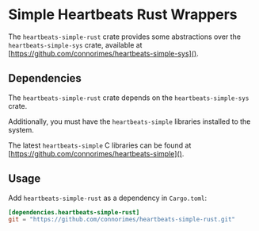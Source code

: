 # Simple Heartbeats Rust Wrappers

The `heartbeats-simple-rust` crate provides some abstractions over the
`heartbeats-simple-sys` crate, available at
[https://github.com/connorimes/heartbeats-simple-sys]().

## Dependencies

The `heartbeats-simple-rust` crate depends on the `heartbeats-simple-sys`
crate.

Additionally, you must have the `heartbeats-simple` libraries installed to the
system.

The latest `heartbeats-simple` C libraries can be found at
[https://github.com/connorimes/heartbeats-simple]().

## Usage
Add `heartbeats-simple-rust` as a dependency in `Cargo.toml`:

```toml
[dependencies.heartbeats-simple-rust]
git = "https://github.com/connorimes/heartbeats-simple-rust.git"
```
